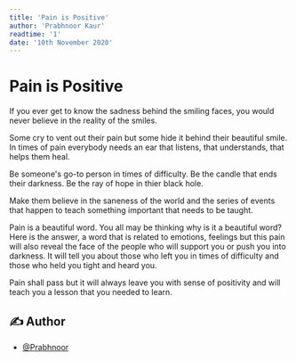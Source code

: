 ```yaml
---
title: 'Pain is Positive'
author: 'Prabhnoor Kaur'
readtime: '1'
date: '10th November 2020'
---
```


# Pain is Positive

If you ever get to know the sadness behind the smiling faces, you would never believe in the reality of the smiles.

Some cry to vent out their pain but some hide it behind their beautiful smile. In times of pain everybody needs an ear that listens, that understands, that helps them heal.

Be someone's go-to person in times of difficulty. Be the candle that ends their darkness. Be the ray of hope in thier black hole.

Make them believe in the saneness of the world and the series of events that happen to teach something important that needs to be taught.

Pain is a beautiful word.
You all may be thinking why is it a beautiful word? Here is the answer, a word that is related to emotions, feelings but this pain will also reveal the face of the people who will support you or push you into darkness. It will tell you about those who left you in times of difficulty and those who held you tight and heard you.

Pain shall pass but it will always leave you with sense of positivity and will teach you a lesson that you needed to learn.

## ✍️ Author

- [@Prabhnoor](https://www.linkedin.com/in/prabhnoor-kaur-b0451a19b/)

